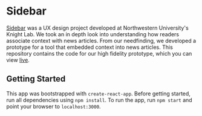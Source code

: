 # Sidebar
[Sidebar](https://studio.knightlab.com/projects/sidebar/) was a UX design project developed at Northwestern University's Knight Lab. We took an in depth look into understanding how readers associate context with news articles. From our needfinding, we developed a prototype for a tool that embedded context into news articles. This repository contains the code for our high fidelity prototype, which you can view [live](https://sidebar-kl.herokuapp.com).

## Getting Started
This app was bootstrapped with `create-react-app`. Before getting started, run all dependencies using `npm install`. To run the app, run `npm start` and point your browser to `localhost:3000`.
